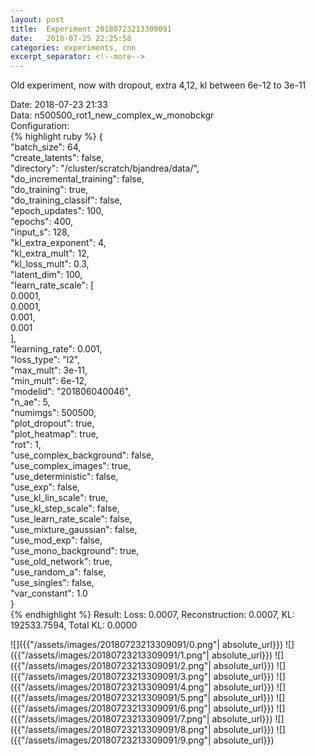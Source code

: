 ```yaml
---
layout: post
title:  Experiment 20180723213309091
date:   2018-07-25 22:25:58
categories: experiments, cnn
excerpt_separator: <!--more-->
---
```

Old experiment, now with dropout, extra 4,12, kl between 6e-12 to 3e-11  

 <!--more-->
Date: 2018-07-23 21:33  
Data: n500500_rot1_new_complex_w_monobckgr  
Configuration:   
{% highlight ruby %}
{  
    "batch_size": 64,   
    "create_latents": false,   
    "directory": "/cluster/scratch/bjandrea/data/",   
    "do_incremental_training": false,   
    "do_training": true,   
    "do_training_classif": false,   
    "epoch_updates": 100,   
    "epochs": 400,   
    "input_s": 128,   
    "kl_extra_exponent": 4,   
    "kl_extra_mult": 12,   
    "kl_loss_mult": 0.3,   
    "latent_dim": 100,   
    "learn_rate_scale": [  
        0.0001,   
        0.0001,   
        0.001,   
        0.001  
    ],   
    "learning_rate": 0.001,   
    "loss_type": "l2",   
    "max_mult": 3e-11,   
    "min_mult": 6e-12,   
    "modelid": "201806040046",   
    "n_ae": 5,   
    "numimgs": 500500,   
    "plot_dropout": true,   
    "plot_heatmap": true,   
    "rot": 1,   
    "use_complex_background": false,   
    "use_complex_images": true,   
    "use_deterministic": false,   
    "use_exp": false,   
    "use_kl_lin_scale": true,   
    "use_kl_step_scale": false,   
    "use_learn_rate_scale": false,   
    "use_mixture_gaussian": false,   
    "use_mod_exp": false,   
    "use_mono_background": true,   
    "use_old_network": true,   
    "use_random_a": false,   
    "use_singles": false,   
    "var_constant": 1.0  
}  
{% endhighlight %}
Result: Loss: 0.0007, Reconstruction: 0.0007, KL: 192533.7594, Total KL: 0.0000  

![]({{"/assets/images/20180723213309091/0.png"| absolute_url}})
![]({{"/assets/images/20180723213309091/1.png"| absolute_url}})
![]({{"/assets/images/20180723213309091/2.png"| absolute_url}})
![]({{"/assets/images/20180723213309091/3.png"| absolute_url}})
![]({{"/assets/images/20180723213309091/4.png"| absolute_url}})
![]({{"/assets/images/20180723213309091/5.png"| absolute_url}})
![]({{"/assets/images/20180723213309091/6.png"| absolute_url}})
![]({{"/assets/images/20180723213309091/7.png"| absolute_url}})
![]({{"/assets/images/20180723213309091/8.png"| absolute_url}})
![]({{"/assets/images/20180723213309091/9.png"| absolute_url}})
